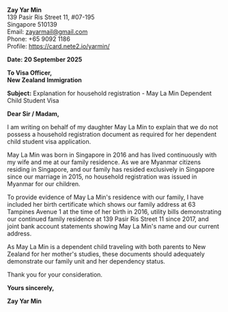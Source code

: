 **Zay Yar Min**  
139 Pasir Ris Street 11, #07-195  
Singapore 510139  
Email: zayarmail@gmail.com  
Phone: +65 9092 1186  
Profile: https://card.nete2.io/yarmin/

**Date: 20 September 2025**

**To Visa Officer,**  
**New Zealand Immigration**

**Subject:** Explanation for household registration - May La Min Dependent Child Student Visa

**Dear Sir / Madam,**

I am writing on behalf of my daughter May La Min to explain that we do not possess a household registration document as required for her dependent child student visa application.

May La Min was born in Singapore in 2016 and has lived continuously with my wife and me at our family residence. As we are Myanmar citizens residing in Singapore, and our family has resided exclusively in Singapore since our marriage in 2015, no household registration was issued in Myanmar for our children.

To provide evidence of May La Min's residence with our family, I have included her birth certificate which shows our family address at 63 Tampines Avenue 1 at the time of her birth in 2016, utility bills demonstrating our continued family residence at 139 Pasir Ris Street 11 since 2017, and joint bank account statements showing May La Min's name and our current address.

As May La Min is a dependent child traveling with both parents to New Zealand for her mother's studies, these documents should adequately demonstrate our family unit and her dependency status.

Thank you for your consideration.

**Yours sincerely,**

**Zay Yar Min**